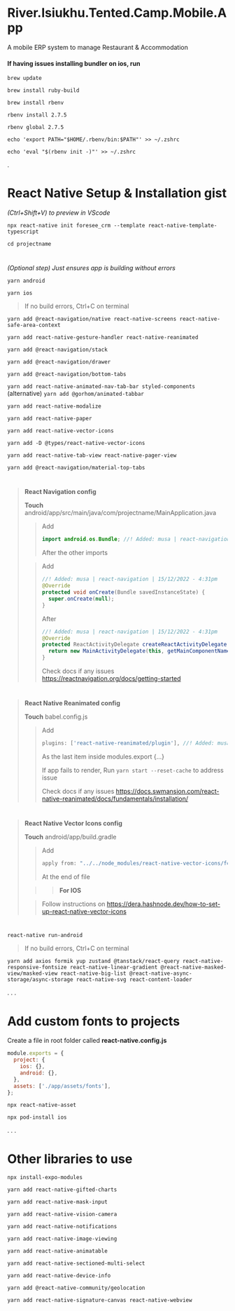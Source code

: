# River.Isiukhu.Tented.Camp.Mobile.App

A mobile ERP system to manage Restaurant &amp; Accommodation

#### If having issues installing bundler on ios, run

`brew update`

`brew install ruby-build`

`brew install rbenv`

`rbenv install 2.7.5`

`rbenv global 2.7.5`

`echo 'export PATH="$HOME/.rbenv/bin:$PATH"' >> ~/.zshrc`

`echo 'eval "$(rbenv init -)"' >> ~/.zshrc`

.

# React Native Setup & Installation gist

_(Ctrl+Shift+V) to preview in VScode_

`npx react-native init foresee_crm --template react-native-template-typescript`

`cd projectname`

#

_(Optional step) Just ensures app is building without errors_

`yarn android`

`yarn ios`

> If no build errors, Ctrl+C on terminal

`yarn add @react-navigation/native react-native-screens react-native-safe-area-context`

`yarn add react-native-gesture-handler react-native-reanimated`

`yarn add @react-navigation/stack`

`yarn add @react-navigation/drawer`

`yarn add @react-navigation/bottom-tabs`

`yarn add react-native-animated-nav-tab-bar styled-components` (alternative) `yarn add @gorhom/animated-tabbar`

`yarn add react-native-modalize`

`yarn add react-native-paper`

`yarn add react-native-vector-icons`

`yarn add -D @types/react-native-vector-icons`

`yarn add react-native-tab-view react-native-pager-view`

`yarn add @react-navigation/material-top-tabs`

#

> **React Navigation config**
>
> **Touch** android/app/src/main/java/com/projectname/MainApplication.java
>
> > Add
> >
> > ```java
> > import android.os.Bundle; //! Added: musa | react-navigation | 01/04/2023 - 5:43pm
> > ```
> >
> > After the other imports
>
> > Add
> >
> > ```java
> > //! Added: musa | react-navigation | 15/12/2022 - 4:31pm
> > @Override
> > protected void onCreate(Bundle savedInstanceState) {
> >   super.onCreate(null);
> > }
> > ```
> >
> > After
> >
> > ```java
> > //! Added: musa | react-navigation | 15/12/2022 - 4:31pm
> > @Override
> > protected ReactActivityDelegate createReactActivityDelegate() {
> >   return new MainActivityDelegate(this, getMainComponentName());
> > }
> > ```
> >
> > Check docs if any issues https://reactnavigation.org/docs/getting-started

#

> **React Native Reanimated config**
>
> **Touch** babel.config.js
>
> > Add
> >
> > ```js
> > plugins: ['react-native-reanimated/plugin'], //! Added: musa | react-native-reanimated | 01/04/2023 - 5:43pm
> > ```
> >
> > As the last item inside modules.export {...}
> >
> > If app fails to render, Run `yarn start --reset-cache` to address issue
> >
> > Check docs if any issues https://docs.swmansion.com/react-native-reanimated/docs/fundamentals/installation/

#

> **React Native Vector Icons config**
>
> **Touch** android/app/build.gradle
>
> > Add
> >
> > ```java
> > apply from: "../../node_modules/react-native-vector-icons/fonts.gradle"
> > ```
> >
> > At the end of file
>
> > > **For IOS**
>
> > Follow instructions on https://dera.hashnode.dev/how-to-set-up-react-native-vector-icons

#

`react-native run-android`

> If no build errors, Ctrl+C on terminal

`yarn add axios formik yup zustand @tanstack/react-query react-native-responsive-fontsize react-native-linear-gradient @react-native-masked-view/masked-view react-native-big-list @react-native-async-storage/async-storage react-native-svg react-content-loader`

.
.
.

# Add custom fonts to projects

Create a file in root folder called **react-native.config.js**

```js
module.exports = {
  project: {
    ios: {},
    android: {},
  },
  assets: ['./app/assets/fonts'],
};
```

`npx react-native-asset`

`npx pod-install ios`

.
.
.

# Other libraries to use

`npx install-expo-modules`

`yarn add react-native-gifted-charts`

`yarn add react-native-mask-input`

`yarn add react-native-vision-camera`

`yarn add react-native-notifications`

`yarn add react-native-image-viewing`

`yarn add react-native-animatable`

`yarn add react-native-sectioned-multi-select`

`yarn add react-native-device-info`

`yarn add @react-native-community/geolocation`

`yarn add react-native-signature-canvas react-native-webview`
